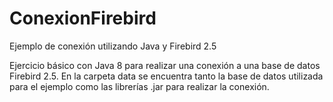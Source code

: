 # ConexionFirebird
Ejemplo de conexión utilizando Java y Firebird 2.5

Ejercicio básico con Java 8 para realizar una conexión a una base de datos Firebird 2.5.
En la carpeta data se encuentra tanto la base de datos utilizada para el ejemplo como
las librerías .jar para realizar la conexión.


